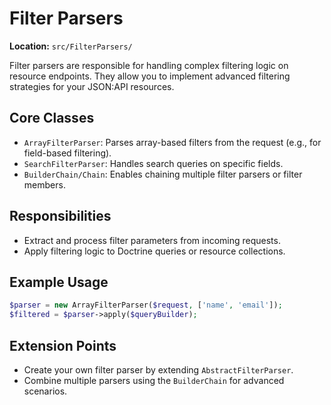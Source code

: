 # Filter Parsers

**Location:** `src/FilterParsers/`

Filter parsers are responsible for handling complex filtering logic on resource endpoints. They allow you to implement advanced filtering strategies for your JSON:API resources.

## Core Classes
- `ArrayFilterParser`: Parses array-based filters from the request (e.g., for field-based filtering).
- `SearchFilterParser`: Handles search queries on specific fields.
- `BuilderChain/Chain`: Enables chaining multiple filter parsers or filter members.

## Responsibilities
- Extract and process filter parameters from incoming requests.
- Apply filtering logic to Doctrine queries or resource collections.

## Example Usage
```php
$parser = new ArrayFilterParser($request, ['name', 'email']);
$filtered = $parser->apply($queryBuilder);
```

## Extension Points
- Create your own filter parser by extending `AbstractFilterParser`.
- Combine multiple parsers using the `BuilderChain` for advanced scenarios.

